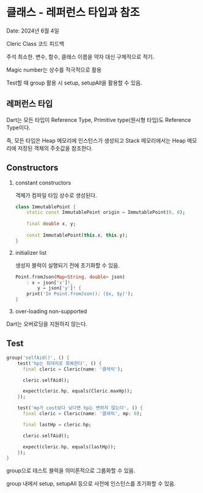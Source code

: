 # 클래스 - 레퍼런스 타입과 참조

Date: 2024년 6월 4일

Cleric Class 코드 피드백

주석 최소한. 변수, 함수, 클래스 이름을 약자 대신 구체적으로 적기.

Magic number는 상수를 적극적으로 활용

Test할 때 group 활용 시 setup, setupAll을 활용할 수 있음.

## 레퍼런스 타입

Dart는 모든 타입이 Reference Type, Primitive type(원시형 타입)도 Reference Type이다.

즉, 모든 타입은 Heap 메모리에 인스턴스가 생성되고 Stack 메모리에서는 Heap 메모리에 저장된 객체의 주솟값을 참조한다.

## Constructors

1. constant constructors
    
    객체가 컴파일 타임 상수로 생성된다.
    
    ```dart
    class ImmutablePoint {
    	static const ImmutablePoint origin = ImmutablePoint(0, 0);
    	
    	final double x, y;
    	
    	const ImmutablePoint(this.x, this.y);
    }
    ```
    
2. initializer list
    
    생성자 블럭이 실행되기 전에 초기화할 수 있음.
    
    ```dart
    Point.fromJson(Map<String, double> json)
    	: x = json['x']!,
    		y = json['y']! {
    	print('In Point.fromJson(): ($x, $y)');
    }
    ```
    

3. over-loading non-supported

Dart는 오버로딩을 지원하지 않는다.

## Test

```dart
group('selfAid()', () {
    test('hp는 최대치로 회복한다', () {
      final cleric = Cleric(name: '클레릭');

      cleric.selfAid();

      expect(cleric.hp, equals(Cleric.maxHp));
    });

    test('mp가 cost보다 낮다면 hp는 변하지 않는다', () {
      final cleric = Cleric(name: '클레릭', mp: 0);

      final lastHp = cleric.hp;

      cleric.selfAid();

      expect(cleric.hp, equals(lastHp));
    });
}
```

group으로 테스트 블럭을 의미론적으로 그룹화할 수 있음.

group 내에서 setup, setupAll 등으로 사전에 인스턴스를 초기화할 수 있음.